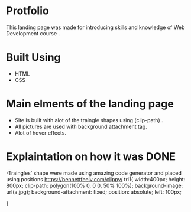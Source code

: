# Protfolio
This landing page was made for introducing skills and knowledge of Web Development course .
# Built Using 
- HTML
- CSS
# Main elments of the landing page 
- Site is built with alot of the traingle shapes using (clip-path) .
- All pictures are used with background attachment tag.
- Alot of hover effects.
# Explaintation on how it was DONE 
-Traingles' shape were made using amazing code generator and placed using positions https://bennettfeely.com/clippy/
tri1{
    width:400px;
    height: 800px;
    clip-path: polygon(100% 0, 0 0, 50% 100%);
    background-image: url(a.jpg);
    background-attachment: fixed;
    position: absolute;
    left: 100px;
   
}
